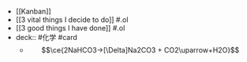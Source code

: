 - [[Kanban]]
- [[3 vital things I decide to do]] #.ol
- [[3 good things I have done]] #.ol
- deck:: #化学 #card
	- $$\ce{2NaHCO3->[\Delta]Na2CO3 + CO2\uparrow+H2O}$$